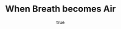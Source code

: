 ---
title: "When Breath becomes Air"
bookCover: "/assets/book-covers/when-breath-becomes-air.jpg"
slug: "when-breath-becomes-air"
bookAuthor: "Paul Kalanithi"
rating: 10
done: false
amazonLink: ""
author:
  name: Rico Trebeljahr
  picture: "/assets/blog/profile.jpeg"
---